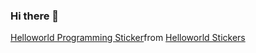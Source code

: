 ### Hi there 👋

<div class="tenor-gif-embed" data-postid="10988733249605918265" data-share-method="host" data-aspect-ratio="1.76596" data-width="100%">
  <a href="https://tenor.com/view/helloworld-programming-gif-10988733249605918265">Helloworld Programming Sticker</a>from <a href="https://tenor.com/search/helloworld-stickers">Helloworld Stickers</a>
</div> <script type="text/javascript" async src="https://tenor.com/embed.js"></script>

<!--
**dotrovi/dotrovi** is a ✨ _special_ ✨ repository because its `README.md` (this file) appears on your GitHub profile.

Here are some ideas to get you started:

- 🔭 I’m currently working on ...
- 🌱 I’m currently learning ...
- 👯 I’m looking to collaborate on ...
- 🤔 I’m looking for help with ...
- 💬 Ask me about ...
- 📫 How to reach me: ...
- 😄 Pronouns: ...
- ⚡ Fun fact: ...
-->


